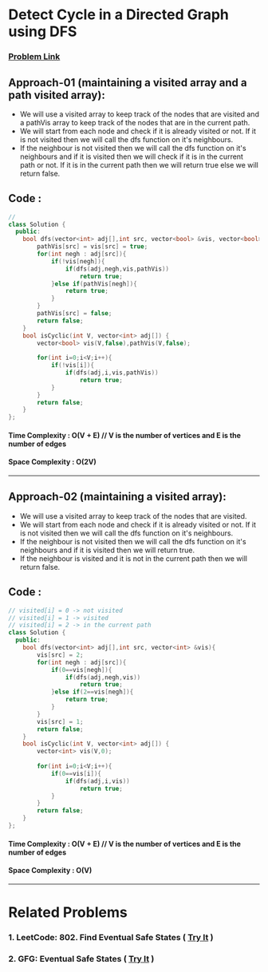 # Detect Cycle in a Directed Graph using DFS
### [Problem Link](https://practice.geeksforgeeks.org/problems/detect-cycle-in-a-directed-graph/1)

## Approach-01 (maintaining a visited array and a path visited array): 
* We will use a visited array to keep track of the nodes that are visited and a pathVis array to keep track of the nodes that are in the current path.
* We will start from each node and check if it is already visited or not. If it is not visited then we will call the dfs function on it's neighbours.
* If the neighbour is not visited then we will call the dfs function on it's neighbours and if it is visited then we will check if it is in the current path or not. If it is in the current path then we will return true else we will return false.


## Code : 
```cpp
// 
class Solution {
  public:
    bool dfs(vector<int> adj[],int src, vector<bool> &vis, vector<bool> &pathVis){
        pathVis[src] = vis[src] = true;
        for(int negh : adj[src]){
            if(!vis[negh]){
                if(dfs(adj,negh,vis,pathVis))
                    return true;
            }else if(pathVis[negh]){
                return true;
            }
        }
        pathVis[src] = false;
        return false;
    }
    bool isCyclic(int V, vector<int> adj[]) {
        vector<bool> vis(V,false),pathVis(V,false);
        
        for(int i=0;i<V;i++){
            if(!vis[i]){
                if(dfs(adj,i,vis,pathVis))
                    return true;
            }
        }
        return false;
    }
};
```

#### Time Complexity : O(V + E) // V is the number of vertices and E is the number of edges
#### Space Complexity : O(2V)

---

## Approach-02 (maintaining a visited array): 
* We will use a visited array to keep track of the nodes that are visited.
* We will start from each node and check if it is already visited or not. If it is not visited then we will call the dfs function on it's neighbours.
* If the neighbour is not visited then we will call the dfs function on it's neighbours and if it is visited then we will return true.
* If the neighbour is visited and it is not in the current path then we will return false.

## Code : 
```cpp
// visited[i] = 0 -> not visited
// visited[i] = 1 -> visited
// visited[i] = 2 -> in the current path
class Solution {
  public:
    bool dfs(vector<int> adj[],int src, vector<int> &vis){
        vis[src] = 2;
        for(int negh : adj[src]){
            if(0==vis[negh]){
                if(dfs(adj,negh,vis))
                    return true;
            }else if(2==vis[negh]){
                return true;
            }
        }
        vis[src] = 1;
        return false;
    }
    bool isCyclic(int V, vector<int> adj[]) {
        vector<int> vis(V,0);
        
        for(int i=0;i<V;i++){
            if(0==vis[i]){
                if(dfs(adj,i,vis))
                    return true;
            }
        }
        return false;
    }
};
```

#### Time Complexity : O(V + E) // V is the number of vertices and E is the number of edges
#### Space Complexity : O(V)

---

# Related Problems

### 1. LeetCode: 802. Find Eventual Safe States ( [Try It](https://leetcode.com/problems/find-eventual-safe-states/) )
### 2. GFG: Eventual Safe States ( [Try It](https://practice.geeksforgeeks.org/problems/eventual-safe-states/1) )